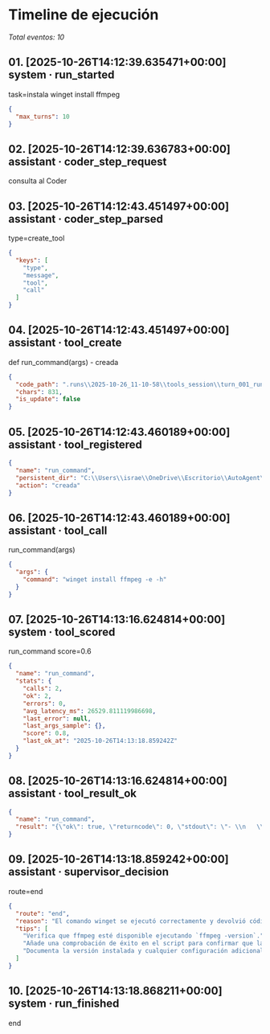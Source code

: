# Timeline de ejecución

_Total eventos: 10_

## 01. [2025-10-26T14:12:39.635471+00:00] system · run_started

task=instala winget install ffmpeg

```json
{
  "max_turns": 10
}
```

## 02. [2025-10-26T14:12:39.636783+00:00] assistant · coder_step_request

consulta al Coder

## 03. [2025-10-26T14:12:43.451497+00:00] assistant · coder_step_parsed

type=create_tool

```json
{
  "keys": [
    "type",
    "message",
    "tool",
    "call"
  ]
}
```

## 04. [2025-10-26T14:12:43.451497+00:00] assistant · tool_create

def run_command(args) - creada

```json
{
  "code_path": ".runs\\2025-10-26_11-10-58\\tools_session\\turn_001_run_command.py",
  "chars": 831,
  "is_update": false
}
```

## 05. [2025-10-26T14:12:43.460189+00:00] assistant · tool_registered

```json
{
  "name": "run_command",
  "persistent_dir": "C:\\Users\\israe\\OneDrive\\Escritorio\\AutoAgent\\.permanent_tools",
  "action": "creada"
}
```

## 06. [2025-10-26T14:12:43.460189+00:00] assistant · tool_call

run_command(args)

```json
{
  "args": {
    "command": "winget install ffmpeg -e -h"
  }
}
```

## 07. [2025-10-26T14:13:16.624814+00:00] system · tool_scored

run_command score=0.6

```json
{
  "name": "run_command",
  "stats": {
    "calls": 2,
    "ok": 2,
    "errors": 0,
    "avg_latency_ms": 26529.811119986698,
    "last_error": null,
    "last_args_sample": {},
    "score": 0.8,
    "last_ok_at": "2025-10-26T14:13:18.859242Z"
  }
}
```

## 08. [2025-10-26T14:13:16.624814+00:00] assistant · tool_result_ok

```json
{
  "name": "run_command",
  "result": "{\"ok\": true, \"returncode\": 0, \"stdout\": \"- \\n   \\\\ \\n                                                                                                                        \\n\\n  â–ˆâ–ˆâ–ˆâ–ˆâ–ˆâ–ˆâ–ˆâ–ˆâ–ˆâ–ˆâ–ˆâ–ˆâ–’â–’â–’â–’â–’â–’â–’â–’â–’â–’â–’â–’â–’â–’â–’â–’â–’â–’  1024 KB / 2.34 MB\\n  â–ˆâ–ˆâ–ˆâ–ˆâ–ˆâ–ˆâ–ˆâ–ˆâ–ˆâ–ˆâ–ˆâ–ˆâ–ˆâ–ˆâ–ˆâ–ˆâ–ˆâ–ˆâ–ˆâ–ˆâ–ˆâ–ˆâ–ˆâ–ˆâ–ˆâ–’â–’â–’â–’â–’  2.00 MB / 2.34 MB\\n  â–ˆâ–ˆâ–ˆâ–ˆâ–ˆâ–ˆâ–ˆâ–ˆâ–ˆâ–ˆâ–ˆâ–ˆâ–ˆâ–ˆâ–ˆâ–ˆâ–ˆâ–ˆâ–ˆâ–ˆâ–ˆâ–ˆâ–ˆâ–ˆâ–ˆâ–ˆâ–ˆâ–ˆâ–ˆâ–ˆ  2.34 MB / 2.34 MB\\n                                                                                                                        \\n\\n  â–’â–’â–’â–’â–’â–’â–’â–’â–’â–’â–’â–’â–’â–’â–’â–’â–’â–’â–’â..."
}
```

## 09. [2025-10-26T14:13:18.859242+00:00] assistant · supervisor_decision

route=end

```json
{
  "route": "end",
  "reason": "El comando winget se ejecutó correctamente y devolvió código de salida 0, indicando que la instalación de ffmpeg se completó.",
  "tips": [
    "Verifica que ffmpeg esté disponible ejecutando `ffmpeg -version`.",
    "Añade una comprobación de éxito en el script para confirmar que la instalación realmente se realizó.",
    "Documenta la versión instalada y cualquier configuración adicional necesaria para su uso."
  ]
}
```

## 10. [2025-10-26T14:13:18.868211+00:00] system · run_finished

end
